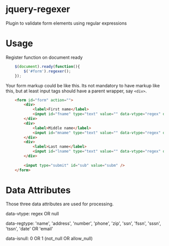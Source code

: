 jquery-regexer
==============

Plugin to validate form elements using regular expressions

Usage
==============


Register function on document ready

```javascript
	$(document).ready(function(){
		$('#form').regexer();
	});
```

Your form markup could be like this.
Its not mandatory to have markup like this, but at least input tags should have a parent wrapper, say ```<div>```.

```html
	<form id="form" action="">
		<div>
			<label>First name</label>
			<input id="fname" type="text" value="" data-vtype="regex" data-regtype="name" data-isnull="0" >
		</div>
		<div>
			<label>Middle name</label>
			<input id="mname" type="text" value="" data-vtype="regex" data-regtype="name" data-isnull="0" >
		</div>
		<div>
			<label>Last name</label>
			<input id="lname" type="text" value="" data-vtype="regex" data-regtype="name" data-isnull="0" >
		</div>
			
		<input type="submit" id="sub" value="subm" />
	</form>
```

Data Attributes
==============

Those three data attributes are used for processing.

data-vtype: regex OR null

data-regtype: 'name', 'address', 'number', 'phone', 'zip', 'ssn', 'fssn', 'sssn', 'tssn', 'date' OR 'email'

data-isnull: 0 OR 1 (not_null OR allow_null)



